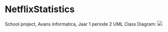 # NetflixStatistics
School project, Avans informatica, Jaar 1 periode 2
UML Class Diagram:
<img src="NetflixStatistics/documentatie/UML_Class_Diagram.png">
